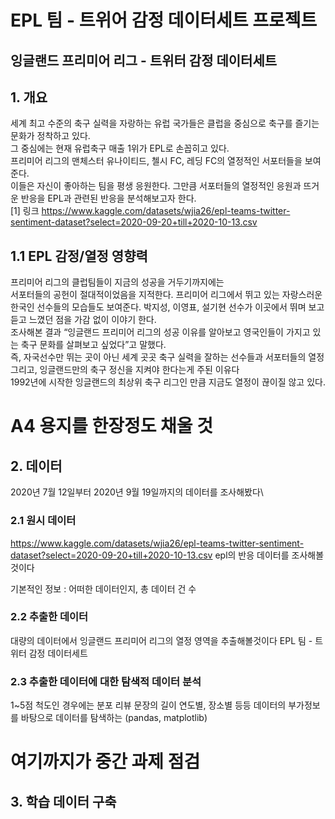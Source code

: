 # EPL 팀 - 트위어 감정 데이터세트 프로젝트

## 잉글랜드 프리미어 리그 - 트위터 감정 데이터세트

## 1. 개요
세계 최고 수준의 축구 실력을 자랑하는 유럽 국가들은 클럽을 중심으로 축구를 즐기는 문화가 정착하고 있다.\
그 중심에는 현재 유럽축구 매출 1위가 EPL로 손꼽히고 있다. \
프리미어 리그의 맨체스터 유나이티드, 첼시 FC, 레딩 FC의 열정적인 서포터들을 보여준다.\
이들은 자신이 좋아하는 팀을 평생 응원한다.
그만큼 서포터들의 열정적인 응원과 뜨거운 반응을 EPL과 관련된 반응을 분석해보고자 한다.\
[1] 링크
 https://www.kaggle.com/datasets/wjia26/epl-teams-twitter-sentiment-dataset?select=2020-09-20+till+2020-10-13.csv
## 1.1 EPL 감정/열정 영향력
프리미어 리그의 클럽팀들이 지금의 성공을 거두기까지에는 \
서포터들의 공헌이 절대적이었음을 지적한다. 프리미어 리그에서 뛰고 있는 자랑스러운\
한국인 선수들의 모습들도 보여준다. 박지성, 이영표, 설기현 선수가 이곳에서 뛰며 보고\
듣고 느꼈던 점을 가감 없이 이야기 한다. \
조사해본 결과
“잉글랜드 프리미어 리그의 성공 이유를 알아보고 영국인들이 가지고 있는 축구 문화를 살펴보고 싶었다”고 말했다.\
즉, 자국선수만 뛰는 곳이 아닌 세계 곳곳 축구 실력을 잘하는 선수들과 서포터들의 열정 그리고,
잉글랜드만의 축구 정신을 지켜야 한다는게 주된 이유다\
1992년에 시작한 잉글랜드의 최상위 축구 리그인 만큼 지금도 열정이 끊이질 않고 있다.

# A4 용지를 한장정도 채울 것 

## 2. 데이터
2020년 7월 12일부터 2020년 9월 19일까지의 데이터를 조사해봤다\


### 2.1 원시 데이터
 https://www.kaggle.com/datasets/wjia26/epl-teams-twitter-sentiment-dataset?select=2020-09-20+till+2020-10-13.csv
epl의 반응 데이터를 조사해볼것이다

기본적인 정보 : 어떠한 데이터인지, 총 데이터 건 수

### 2.2 추출한 데이터
대량의 데이터에서 잉글랜드 프리미어 리그의 열정 영역을 추출해볼것이다
EPL 팀 - 트위터 감정 데이터세트

### 2.3 추출한 데이터에 대한 탐색적 데이터 분석
1~5점 척도인 경우에는 분포
리뷰 문장의 길이
연도별, 장소별 등등 데이터의 부가정보를 바탕으로 데이터를 탐색하는 (pandas, matplotlib)
# 여기까지가 중간 과제 점검


## 3. 학습 데이터 구축
